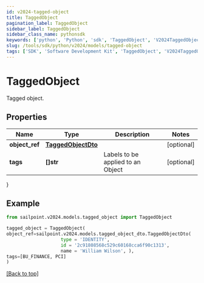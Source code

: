 ```yaml
---
id: v2024-tagged-object
title: TaggedObject
pagination_label: TaggedObject
sidebar_label: TaggedObject
sidebar_class_name: pythonsdk
keywords: ['python', 'Python', 'sdk', 'TaggedObject', 'V2024TaggedObject']
slug: /tools/sdk/python/v2024/models/tagged-object
tags: ['SDK', 'Software Development Kit', 'TaggedObject', 'V2024TaggedObject']
---
```


# TaggedObject

Tagged object.

## Properties

| Name | Type | Description | Notes |
| --- | --- | --- | --- |
| **object_ref** | [**TaggedObjectDto**](tagged-object-dto) |  | [optional] |
| **tags** | **[]str** | Labels to be applied to an Object | [optional] |

}

## Example

```python
from sailpoint.v2024.models.tagged_object import TaggedObject

tagged_object = TaggedObject(
object_ref=sailpoint.v2024.models.tagged_object_dto.TaggedObjectDto(
                    type = 'IDENTITY',
                    id = '2c91808568c529c60168cca6f90c1313',
                    name = 'William Wilson', ),
tags=[BU_FINANCE, PCI]
)

```

[[Back to top]](#)

